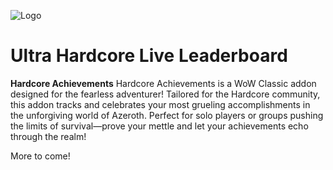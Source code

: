 ![Logo](https://media.forgecdn.net/avatars/thumbnails/1461/177/64/64/638948383876436269.png "Logo")
# Ultra Hardcore Live Leaderboard

**Hardcore Achievements**
Hardcore Achievements is a WoW Classic addon designed for the fearless adventurer! Tailored for the Hardcore community, this addon tracks and celebrates your most grueling accomplishments in the unforgiving world of Azeroth. Perfect for solo players or groups pushing the limits of survival—prove your mettle and let your achievements echo through the realm!

More to come!

